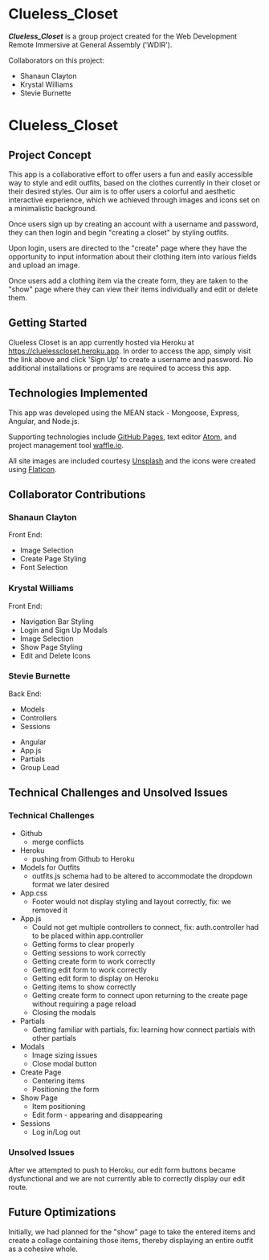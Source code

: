 # Clueless_Closet

***Clueless_Closet*** is a group project created for the Web Development Remote Immersive at General Assembly ('WDIR').

Collaborators on this project:
- Shanaun Clayton
- Krystal Williams
- Stevie Burnette

# Clueless_Closet


## Project Concept

This app is a collaborative effort to offer users a fun and easily accessible way to style and edit outfits, based on the clothes currently in their closet or their desired styles. Our aim is to offer users a colorful and aesthetic interactive experience, which we achieved through images and icons set on a minimalistic background.

Once users sign up by creating an account with a username and password, they can then login and begin "creating a closet" by styling outfits. 

Upon login, users are directed to the "create" page where they have the opportunity to input information about their clothing item into various fields and upload an image.

Once users add a clothing item via the create form, they are taken to the "show" page where they can view their items individually and edit or delete them. 


## Getting Started

Clueless Closet is an app currently hosted via Heroku at https://cluelesscloset.heroku.app.
In order to access the app, simply visit the link above and click 'Sign Up' to create a username and password. No additional installations or programs are required to access this app.


## Technologies Implemented

This app was developed using the MEAN stack - Mongoose, Express, Angular, and Node.js.

Supporting technologies include [GitHub Pages](https://pages.github.com/), text editor [Atom](https://atom.io/), and project management tool [waffle.io](https://waffle.io/). 

All site images are included courtesy [Unsplash](https://unsplash.com/) and the icons were created using [Flaticon](https://www.flaticon.com/).

## Collaborator Contributions

### Shanaun Clayton
Front End:
* Image Selection
* Create Page Styling
* Font Selection

### Krystal Williams
Front End:
* Navigation Bar Styling
* Login and Sign Up Modals
* Image Selection
* Show Page Styling
* Edit and Delete Icons

### Stevie Burnette
Back End:
  - Models
  - Controllers
  - Sessions
* Angular
* App.js  
* Partials
* Group Lead

## Technical Challenges and Unsolved Issues

### Technical Challenges

* Github
  - merge conflicts
* Heroku
  - pushing from Github to Heroku
* Models for Outfits
  - outfits.js schema had to be altered to accommodate the dropdown format we later desired
* App.css
  - Footer would not display styling and layout correctly, fix: we removed it
* App.js
  - Could not get multiple controllers to connect, fix: auth.controller had to be placed within app.controller
  - Getting forms to clear properly
  - Getting sessions to work correctly
  - Getting create form to work correctly
  - Getting edit form to work correctly
  - Getting edit form to display on Heroku
  - Getting items to show correctly
  - Getting create form to connect upon returning to the create page without requiring a page reload
  - Closing the modals
* Partials
  - Getting familiar with partials, fix: learning how connect partials with other partials
* Modals
  - Image sizing issues
  - Close modal button 
* Create Page
  - Centering items
  - Positioning the form
* Show Page
  - Item positioning
  - Edit form - appearing and disappearing
* Sessions
  - Log in/Log out
  

### Unsolved Issues

After we attempted to push to Heroku, our edit form buttons became dysfunctional and we are not currently able to correctly display our edit route.

## Future Optimizations

Initially, we had planned for the "show" page to take the entered items and create a collage containing those items, thereby displaying an entire outfit as a cohesive whole.
